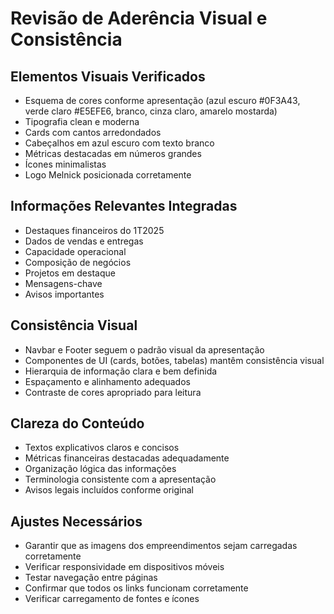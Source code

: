 # Revisão de Aderência Visual e Consistência

## Elementos Visuais Verificados
- Esquema de cores conforme apresentação (azul escuro #0F3A43, verde claro #E5EFE6, branco, cinza claro, amarelo mostarda)
- Tipografia clean e moderna
- Cards com cantos arredondados
- Cabeçalhos em azul escuro com texto branco
- Métricas destacadas em números grandes
- Ícones minimalistas
- Logo Melnick posicionada corretamente

## Informações Relevantes Integradas
- Destaques financeiros do 1T2025
- Dados de vendas e entregas
- Capacidade operacional
- Composição de negócios
- Projetos em destaque
- Mensagens-chave
- Avisos importantes

## Consistência Visual
- Navbar e Footer seguem o padrão visual da apresentação
- Componentes de UI (cards, botões, tabelas) mantêm consistência visual
- Hierarquia de informação clara e bem definida
- Espaçamento e alinhamento adequados
- Contraste de cores apropriado para leitura

## Clareza do Conteúdo
- Textos explicativos claros e concisos
- Métricas financeiras destacadas adequadamente
- Organização lógica das informações
- Terminologia consistente com a apresentação
- Avisos legais incluídos conforme original

## Ajustes Necessários
- Garantir que as imagens dos empreendimentos sejam carregadas corretamente
- Verificar responsividade em dispositivos móveis
- Testar navegação entre páginas
- Confirmar que todos os links funcionam corretamente
- Verificar carregamento de fontes e ícones
